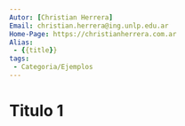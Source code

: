 ```yaml
---
Autor: [Christian Herrera]
Email: christian.herrera@ing.unlp.edu.ar
Home-Page: https://christianherrera.com.ar
Alias: 
 - {{title}}
tags:
 - Categoria/Ejemplos
---
```


# Titulo 1